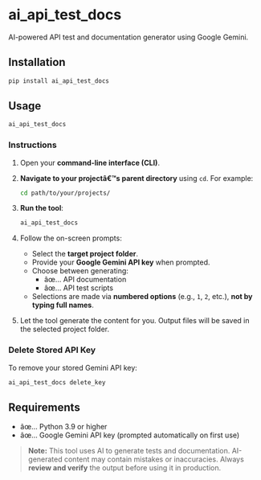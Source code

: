 # ai_api_test_docs

AI-powered API test and documentation generator using Google Gemini.

## Installation

```sh
pip install ai_api_test_docs
```

## Usage

```sh
ai_api_test_docs
```

### Instructions

1. Open your **command-line interface (CLI)**.
2. **Navigate to your projectâ€™s parent directory** using `cd`. For example:

   ```sh
   cd path/to/your/projects/
   ```

3. **Run the tool**:

   ```sh
   ai_api_test_docs
   ```

4. Follow the on-screen prompts:
   - Select the **target project folder**.
   - Provide your **Google Gemini API key** when prompted.
   - Choose between generating:
     - âœ… API documentation
     - âœ… API test scripts
   - Selections are made via **numbered options** (e.g., `1`, `2`, etc.), **not by typing full names**.

5. Let the tool generate the content for you. Output files will be saved in the selected project folder.

### Delete Stored API Key

To remove your stored Gemini API key:

```sh
ai_api_test_docs delete_key
```

## Requirements

- âœ… Python 3.9 or higher
- âœ… Google Gemini API key (prompted automatically on first use)

> **Note:** This tool uses AI to generate tests and documentation. AI-generated content may contain mistakes or inaccuracies. Always **review and verify** the output before using it in production.